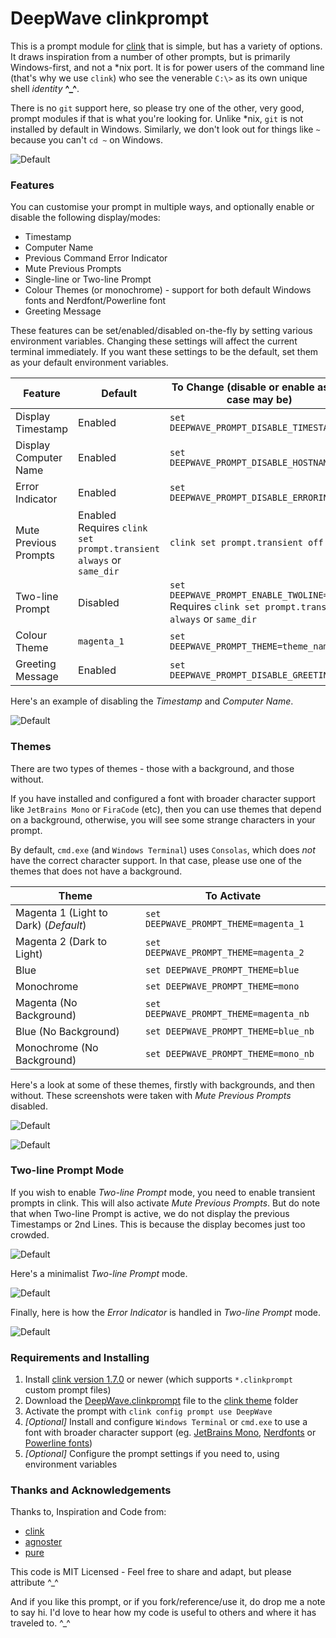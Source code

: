 # DeepWave clinkprompt

This is a prompt module for [clink](https://github.com/chrisant996/clink) that is simple, but has a variety of options. It draws inspiration from a number of other prompts, but is primarily Windows-first, and not a *nix port. It is for power users of the command line (that's why we use `clink`) who see the venerable `C:\>` as its own unique shell *identity* **^_^**.

There is no `git` support here, so please try one of the other, very good, prompt modules if that is what you're looking for. Unlike *nix, `git` is not installed by default in Windows. Similarly, we don't look out for things like `~` because you can't `cd ~` on Windows.

![Default](images/default.png)



### Features

You can customise your prompt in multiple ways, and optionally enable or disable the following display/modes:

* Timestamp
* Computer Name
* Previous Command Error Indicator
* Mute Previous Prompts
* Single-line or Two-line Prompt
* Colour Themes (or monochrome) - support for both default Windows fonts and Nerdfont/Powerline font
* Greeting Message

These features can be set/enabled/disabled on-the-fly by setting various environment variables. Changing these settings will affect the current terminal immediately. If you want these settings to be the default, set them as your default environment variables.

| Feature               | Default                                                      | To Change (disable or enable as the case may be)             |
| --------------------- | ------------------------------------------------------------ | ------------------------------------------------------------ |
| Display Timestamp     | Enabled                                                      | `set DEEPWAVE_PROMPT_DISABLE_TIMESTAMP=1 `                   |
| Display Computer Name | Enabled                                                      | `set DEEPWAVE_PROMPT_DISABLE_HOSTNAME=1 `                    |
| Error Indicator       | Enabled                                                      | `set DEEPWAVE_PROMPT_DISABLE_ERRORIND=1`                     |
| Mute Previous Prompts | Enabled<br />Requires `clink set prompt.transient always` or `same_dir` | `clink set prompt.transient off`                             |
| Two-line Prompt       | Disabled                                                     | `set DEEPWAVE_PROMPT_ENABLE_TWOLINE=1`<br />Requires `clink set prompt.transient always` or `same_dir` |
| Colour Theme          | `magenta_1`                                                  | `set DEEPWAVE_PROMPT_THEME=theme_name`                       |
| Greeting Message      | Enabled                                                      | `set DEEPWAVE_PROMPT_DISABLE_GREETING=1`                     |

Here's an example of disabling the *Timestamp* and *Computer Name*.

![Default](images/segments.png)



### Themes

There are two types of themes - those with a background, and those without.

If you have installed and configured a font with broader character support like `JetBrains Mono` or `FiraCode` (etc), then you can use themes that depend on a background, otherwise, you will see some strange characters in your prompt.

By default, `cmd.exe` (and `Windows Terminal`) uses `Consolas`, which does *not* have the correct character support. In that case, please use one of the themes that does not have a background.

| Theme                                 | To Activate                            |
| ------------------------------------- | -------------------------------------- |
| Magenta 1 (Light to Dark) (*Default*) | `set DEEPWAVE_PROMPT_THEME=magenta_1`  |
| Magenta 2 (Dark to Light)             | `set DEEPWAVE_PROMPT_THEME=magenta_2`  |
| Blue                                  | `set DEEPWAVE_PROMPT_THEME=blue`       |
| Monochrome                            | `set DEEPWAVE_PROMPT_THEME=mono`       |
| Magenta (No Background)               | `set DEEPWAVE_PROMPT_THEME=magenta_nb` |
| Blue (No Background)                  | `set DEEPWAVE_PROMPT_THEME=blue_nb`    |
| Monochrome (No Background)            | `set DEEPWAVE_PROMPT_THEME=mono_nb`    |

Here's a look at some of these themes, firstly with backgrounds, and then without. These screenshots were taken with *Mute Previous Prompts* disabled.

![Default](images/themes-wibg.png)

![Default](images/themes-nobg.png)



### Two-line Prompt Mode

If you wish to enable *Two-line Prompt* mode, you need to enable transient prompts in clink. This will also activate *Mute Previous Prompts*. But do note that when Two-line Prompt is active, we do not display the previous Timestamps or 2nd Lines. This is because the display becomes just too crowded.

![Default](images/twoline.png)

Here's a minimalist *Two-line Prompt* mode.

![Default](images/twoline-minimal.png)

Finally, here is how the *Error Indicator* is handled in *Two-line Prompt* mode.

![Default](images/errors.png)



### Requirements and Installing

1. Install [clink version 1.7.0](https://github.com/chrisant996/clink/releases) or newer (which supports `*.clinkprompt` custom prompt files)
2. Download the [DeepWave.clinkprompt](DeepWave.clinkprompt) file to the [clink theme](https://chrisant996.github.io/clink/clink.html#custom-prompts) folder
3. Activate the prompt with `clink config prompt use DeepWave` 
4. *[Optional]* Install and configure `Windows Terminal` or `cmd.exe` to use a font with broader character support (eg. [JetBrains Mono](https://www.jetbrains.com/lp/mono/), [Nerdfonts](https://www.nerdfonts.com/font-downloads) or [Powerline fonts](https://github.com/powerline/fonts))
5. *[Optional]* Configure the prompt settings if you need to, using environment variables



### Thanks and Acknowledgements

Thanks to, Inspiration and Code from:

* [clink](https://github.com/chrisant996/clink)
* [agnoster](https://github.com/agnoster/agnoster-zsh-theme)
* [pure](https://github.com/sindresorhus/pure)

This code is MIT Licensed - Feel free to share and adapt, but please attribute ^_^

And if you like this prompt, or if you fork/reference/use it, do drop me a note to say hi. I'd love to hear how my code is useful to others and where it has traveled to. ^_^

